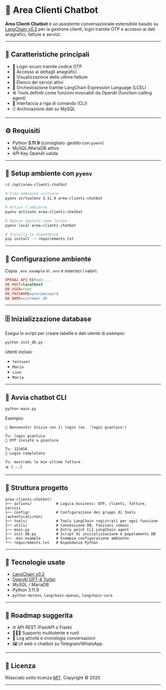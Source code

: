 # 🤖 Area Clienti Chatbot

**Area Clienti Chatbot** è un assistente conversazionale estensibile basato su [LangChain v0.2](https://www.langchain.com/) per la gestione clienti, login tramite OTP e accesso ai dati anagrafici, fatture e servizi.

---

## 📌 Caratteristiche principali

- 🔐 Login sicuro tramite codice OTP
- 👤 Accesso ai dettagli anagrafici
- 🧾 Visualizzazione delle ultime fatture
- 📄 Elenco dei servizi attivi
- 🧠 Orchestrazione tramite LangChain Expression Language (LCEL)  
- ⚙️ Tools definiti come funzioni invocabili da OpenAI (function-calling agent)
- 💬 Interfaccia a riga di comando (CLI)
- 🗄️ Archiviazione dati su MySQL

---

## ⚙️ Requisiti

- Python **3.11.9** (consigliato: gestito con `pyenv`)
- MySQL/MariaDB attivo
- API Key OpenAI valida

---

## 🚀 Setup ambiente con `pyenv`

```bash
cd /opt/area-clienti-chatbot

# Crea ambiente virtuale
pyenv virtualenv 3.11.9 area-clienti-chatbot

# Attiva l’ambiente
pyenv activate area-clienti-chatbot

# Oppure imposta come locale
pyenv local area-clienti-chatbot

# Installa le dipendenze
pip install -r requirements.txt
````

---

## 🔐 Configurazione ambiente

Copia `.env.example` in `.env` e inserisci i valori:

```ini
OPENAI_API_KEY=sk-...
DB_HOST=localhost
DB_USER=root
DB_PASSWORD=yourpassword
DB_NAME=customer_db
```

---

## 🗄️ Inizializzazione database

Esegui lo script per creare tabelle e dati utente di esempio:

```bash
python init_db.py
```

Utenti inclusi:

* `testuser`
* `Mario`
* `Lino`
* `Maria`

---

## 💬 Avvia chatbot CLI

```bash
python main.py
```

Esempio:

```
🔐 Benvenuto! Inizia con il login (es. 'login gianluca')

Tu: login gianluca
📨 OTP inviato a gianluca

Tu: 123456
🔐 Login completato

Tu: mostrami le mie ultime fatture
📊 [...]
```

---

## 📁 Struttura progetto

```
area-clienti-chatbot/
├── actions/           # Logica business: OTP, clienti, fatture, servizi
├── config/            # Configurazione dei gruppi di tools (autenticati/non)
├── tools/             # Tools LangChain registrati per ogni funzione
├── utils/             # Connessione DB, funzioni comuni
├── main.py            # Entry point CLI LangChain agent
├── init_db.py         # Script di inizializzazione e popolamento DB
├── .env.example       # Esempio configurazione ambiente
└── requirements.txt   # Dipendenze Python
```

---

## 🧩 Tecnologie usate

* [LangChain v0.2](https://python.langchain.com/docs/versions/v0_2/)
* [OpenAI GPT-4 Turbo](https://platform.openai.com/)
* MySQL / MariaDB
* Python 3.11.9
* `python-dotenv`, `langchain-openai`, `langchain-core`

---

## 🔭 Roadmap suggerita

* 🌐 API REST (FastAPI o Flask)
* 🧑‍🤝‍🧑 Supporto multiutente e ruoli
* 🧾 Log attività e cronologia conversazioni
* 🖼️ UI web o chatbot su Telegram/WhatsApp

---

## 📜 Licenza

Rilasciato sotto licenza [MIT](https://opensource.org/licenses/MIT).
Copyright © 2025

---